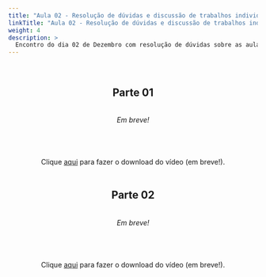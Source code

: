```yaml
---
title: "Aula 02 - Resolução de dúvidas e discussão de trabalhos individuais"
linkTitle: "Aula 02 - Resolução de dúvidas e discussão de trabalhos individuais"
weight: 4
description: >
  Encontro do dia 02 de Dezembro com resolução de dúvidas sobre as aulas 02 e 03 (assíncronas) e início da discussão sobre os trabalhos individuais
---
```


<br>
<div align="center">
<h2>Parte 01</h2>
<br>
<i>Em breve!</i>
<br><br><br>
<br><br>
Clique <a href="https://cursodefilogeniaufpr.netlify.app/turma_02/">aqui</a> para fazer o download do vídeo (em breve!).
<br><br>

<h2>Parte 02</h2>
<br>
<i>Em breve!</i>
<br><br><br>
<br><br>
Clique <a href="https://cursodefilogeniaufpr.netlify.app/turma_02/">aqui</a> para fazer o download do vídeo (em breve!).
<br><br>

</div>